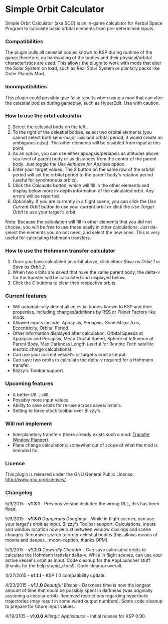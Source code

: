 # Simple Orbit Calculator
Simple Orbit Calculator (aka SOC) is an in-game calculator for Kerbal Space Program to calculate basic orbital elements from pre-determined inputs.

### Compatibilities
The plugin pulls all celestial bodies known to KSP during runtime of the game; therefore, no hardcoding of the bodies and their physical/orbital characteristics are used. This allows the plugin to work with mods that alter the Solar System on load, such as Real Solar System or plantary packs like Outer Planets Mod.

### Incompatibilities
This plugin could possibly give false results when using a mod that can alter the celestial bodies during gameplay, such as HyperEdit. Use with caution.

### How to use the orbit calculator
1. Select the celestial body on the left.
2. To the right of the celestial bodies, select two orbital elements (you cannot select both semi-major axis and orbital period; it would create an ambiguous case). The other elements will be disabled from input at this point.
3. As an option, you can use either apoapsis/periapsis as altitudes above sea level of parent body or as distances from the center of the parent body. Just toggle the *Use Altitudes for Apsides* option.
4. Enter your target values. The *S* button on the same row of the orbital period will set the orbital period to the parent body's rotation period (useful for synchronous orbits).
5. Click the *Calculate* button, which will fill in the other elements and display below more in-depth information of the calculated orbit. Any errors will be reported.
6. Optionally, if you are currently in a flight scene, you can click the *Use Current Orbit* button to use your current orbit or click the *Use Target Orbit* to use your target's orbit.

Note: Because the calculation will fill in other elements that you did not choose, you will be free to use those easily in other calculations. Just de-select the elements you do not need, and select the new ones. This is very useful for calculating Hohmann transfers.

### How to use the Hohmann transfer calculator
1. Once you have calculated an orbit above, click either *Save as Orbit 1* or *Save as Orbit 2*.
2. When two orbits are saved that have the same parent body, the delta-v for the transfer will be calculated and displayed below.
3. Click the *C* buttons to clear their respective orbits.

### Current features
* Will automatically detect all celestial bodies known to KSP and their properties, including changes/additions by RSS or Planet Factory like mods.
* Allowed inputs include: Apoapsis, Periapsis, Semi-Major Axis, Eccentricity, Orbital Period.
* Other information displayed after calculation: Orbital Speeds at Apoapsis and Periapsis, Mean Orbital Speed, Sphere of Influence of Parent Body, Max Darkness Length (useful for Remote Tech satellite electric charge calculations).
* Can use your current vessel's or target's orbit as input.
* Can save two orbits to calculate the delta-v required for a Hohmann transfer.
* Blizzy's Toolbar support.

### Upcoming features
* A better UI!... still.
* Possibly more input values.
* Ability to save orbits for re-use across saves/installs.
* Setting to force stock toolbar over Blizzy's.

### Will not implement
* Interplanetary transfers (there already exists such a mod: [Transfer Window Planner](http://forum.kerbalspaceprogram.com/threads/93115)).
* Plane change calculations: somewhat out of scope of what the mod is intended for.

### License
This plugin is released under the GNU General Public License: http://www.gnu.org/licenses/.

### Changelog
5/9/2015 - **v1.3.1** - Previous version included the wrong DLL, this has been fixed.

5/9/2015 - **v1.3.0** *Dangerous Doughnut* - While in flight scenes, can use your target's orbit as input. Blizzy's Toolbar support. Calculations, inputs and window location now persist between window closings and scene changes. Recursive search to order celestial bodies (this allows moons of moons and deeper... moon-ception, thanks OPM).

5/3/2015 - **v1.2.0** *Cowardly Cheddar* - Can save calculated orbits to calculate the Hohmann transfer delta-v. While in flight scenes, can use your active vessel's orbit as input. Code cleanup for the AppLauncher stuff (thanks for the help stupid_chris!). Code cleanup overall.

4/27/2015 - **v1.1.1** - KSP 1.0 compatibility update.

4/23/2015 - **v1.1.0** *Beautiful Biscuit* - Darkness time is now the longest amount of time that could be possibly spent in darkness (was originally assuming a circular orbit). Removed restrictions regarding hyperbolic trajectories (may result in some weird output numbers). Some code cleanup to prepare for future input values.

4/19/2105 - **v1.0.0** *Allergic Applesauce* - Initial release for KSP 0.90.
